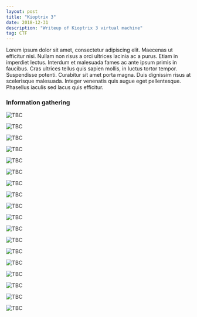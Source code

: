 ```yaml
---
layout: post
title: "Kioptrix 3"
date: 2018-12-31 
description: "Writeup of Kioptrix 3 virtual machine"
tag: CTF
---
```


Lorem ipsum dolor sit amet, consectetur adipiscing elit. Maecenas ut efficitur nisi. Nullam non risus a orci ultrices lacinia ac a purus. Etiam in imperdiet lectus. Interdum et malesuada fames ac ante ipsum primis in faucibus. Cras ultrices tellus quis sapien mollis, in luctus tortor tempor. Suspendisse potenti. Curabitur sit amet porta magna. Duis dignissim risus at scelerisque malesuada. Integer venenatis quis augue eget pellentesque. Phasellus iaculis sed lacus quis efficitur. 

### Information gathering

![](/images/posts/Kioptrix3/img1.png "TBC")

![](/images/posts/Kioptrix3/img2.png "TBC")

![](/images/posts/Kioptrix3/img3.png "TBC")

![](/images/posts/Kioptrix3/img4.png "TBC")

![](/images/posts/Kioptrix3/img5.png "TBC")

![](/images/posts/Kioptrix3/img6.png "TBC")

![](/images/posts/Kioptrix3/img7.png "TBC")

![](/images/posts/Kioptrix3/img8.png "TBC")

![](/images/posts/Kioptrix3/img9.png "TBC")

![](/images/posts/Kioptrix3/img10.png "TBC")

![](/images/posts/Kioptrix3/img11.png "TBC")

![](/images/posts/Kioptrix3/img12.png "TBC")

![](/images/posts/Kioptrix3/img13.png "TBC")

![](/images/posts/Kioptrix3/img14.png "TBC")

![](/images/posts/Kioptrix3/img15.png "TBC")

![](/images/posts/Kioptrix3/img16.png "TBC")

![](/images/posts/Kioptrix3/img17.png "TBC")

![](/images/posts/Kioptrix3/img18.png "TBC")